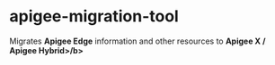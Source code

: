 # apigee-migration-tool
Migrates <b>Apigee Edge</b> information and other resources to <b>Apigee X / Apigee Hybrid>/b>

